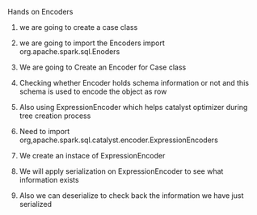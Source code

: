 Hands on Encoders 

1) we are going to create a case class 

2) we are going to import the Encoders 
	import org.apache.spark.sql.Enoders 

3) We are going to Create an Encoder for Case class 

4) Checking whether Encoder holds schema information or not and this schema is used to encode the object as row 

5) Also using ExpressionEncoder which helps catalyst optimizer during tree creation process 

6) Need to import 
	org,apache.spark.sql.catalyst.encoder.ExpressionEncoders
	
7) We create an instace of ExpressionEncoder

8) We will apply serialization on ExpressionEncoder to see what information exists

9) Also we can deserialize to check back the information we have just serialized 

	